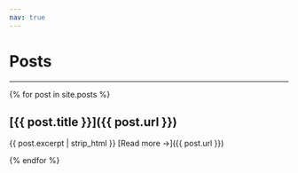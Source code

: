 ```yaml
---
nav: true
---
```


# Posts

---

{% for post in site.posts %}

## [{{ post.title }}]({{ post.url }})

{{ post.excerpt | strip_html }} [Read more →]({{ post.url }})

{% endfor %}
